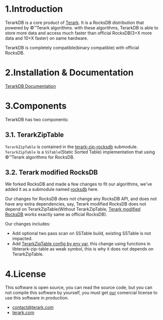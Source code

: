 # 1.Introduction

TerarkDB is a core product of [Terark](http://terark.com). It is a RocksDB distribution that powered by &copy;&trade;Terark algorithms. with these algorithms, TerarkDB is able to store more data and access much faster than official RocksDB(3+X more data and 10+X faster) on same hardware.

TerarkDB is completely compatible(binary compatible) with official RocksDB.


# 2.Installation & Documentation

[TerarkDB Documentation](https://github.com/Terark/terarkdb/wiki)


# 3.Components
TerarkDB has two components:

## 3.1. TerarkZipTable

`TerarkZipTable` is contained in the [terark-zip-rocksdb](https://github.com/terark/terark-zip-rocksdb) submodule. `TerarkZipTable` is a `SSTable`(Static Sorted Table) implementation that using  &copy;&trade;Terark algorithms for RocksDB. 

## 3.2. Terark modified RocksDB

We forked RocksDB and made a few changes to fit our algorithms, we've added it as a submodule named [rocksdb](https://github.com/terark/rocksdb) here.

Our changes for RocksDB does not change any RocksDB API, and does not have any extra dependencies, say, Terark modified RocksDB does not depend on TerarkZipTable(Without TerarkZipTable, [Terark modified RocksDB](http://github/terark/rocksdb) works exactly same as official RocksDB).

Our changes includes:

-  Add optional two pass scan on SSTable build, existing SSTable is not impacted.
-  Add [TerarkZipTable config by env var](https://github.com/Terark/terarkdb/wiki/Try-TerarkDB-With-Minimal-Effort), this change using functions in libterark-zip-table as weak symbol, this is why it does not depends on TerarkZipTable.

# 4.License
This software is open source, you can read the source code,
but you can not compile this software by yourself,
you must get [our](http://terark.com) comercial license to use this software in production.

- contact@terark.com
- [terark.com](http://terark.com)


